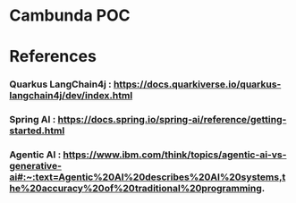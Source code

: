 # Cambunda POC

# References

### Quarkus LangChain4j : https://docs.quarkiverse.io/quarkus-langchain4j/dev/index.html
### Spring AI : https://docs.spring.io/spring-ai/reference/getting-started.html
### Agentic AI : https://www.ibm.com/think/topics/agentic-ai-vs-generative-ai#:~:text=Agentic%20AI%20describes%20AI%20systems,the%20accuracy%20of%20traditional%20programming.
